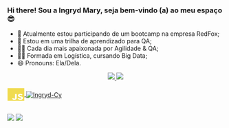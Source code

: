 ### Hi there! Sou a Ingryd Mary, seja bem-vindo (a) ao meu espaço 😎   

- 🔭 Atualmente estou participando de um bootcamp na empresa RedFox;
- 🌱 Estou em uma trilha de aprendizado para QA;
- 👩‍💻 Cada dia mais apaixonada por Agilidade & QA;
- 🧑‍🎓 Formada em Logística, cursando Big Data;
- 😄 Pronouns: Ela/Dela.

<div align="center">
  <a href="https://github.com/maryingryd">
  <img height="180em" src="https://github-readme-stats.vercel.app/api?username=maryingryd&show_icons=true&theme=radical&include_all_commits=true&count_private=true"/>
  <img height="180em" src="https://github-readme-stats.vercel.app/api/top-langs/?username=maryingryd&layout=compact&langs_count=7&theme=radical"/>
</div>
  
<div style="display: inline_block"><br>
  <img align="center" alt="Ingryd-Js" height="30" width="40" src="https://raw.githubusercontent.com/devicons/devicon/master/icons/javascript/javascript-plain.svg">
  <img align="center" alt="Ingryd-Cy" height="30" width="60" src="https://miro.medium.com/max/600/1*liFVAWAgD-TrAQjbxsVBcA.png">
</div>
   
  ##
 
<div> 
  <a href = "mailto:ingrydmary28@hotmail.com"><img src="https://img.shields.io/badge/Microsoft_Outlook-0078D4?style=for-the-badge&logo=microsoft-outlook&logoColor=white" target="_blank"></a>
  <a href="https://www.linkedin.com/in/ingryd-mary-pereira-da-silva-b91a2264" target="_blank"><img src="https://img.shields.io/badge/-LinkedIn-%230077B5?style=for-the-badge&logo=linkedin&logoColor=white" target="_blank"></a>     
</div>
 
  
  
